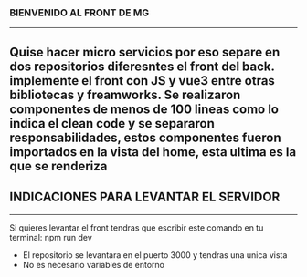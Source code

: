 ### BIENVENIDO AL FRONT DE MG
---
Quise hacer micro servicios por eso separe en dos repositorios diferesntes el front del back.
implemente el front con JS y vue3 entre otras bibliotecas y freamworks.
Se realizaron componentes de menos de 100 lineas como lo indica el clean code y se separaron responsabilidades,
estos componentes fueron importados en la vista del home, esta ultima es la que se renderiza 
---

 ## INDICACIONES PARA LEVANTAR EL SERVIDOR
 ----
 Si quieres levantar el front tendras que escribir este comando en tu terminal:
 npm run dev
 - El repositorio se levantara en el puerto 3000 y tendras una unica vista 
 - No es necesario variables de entorno
